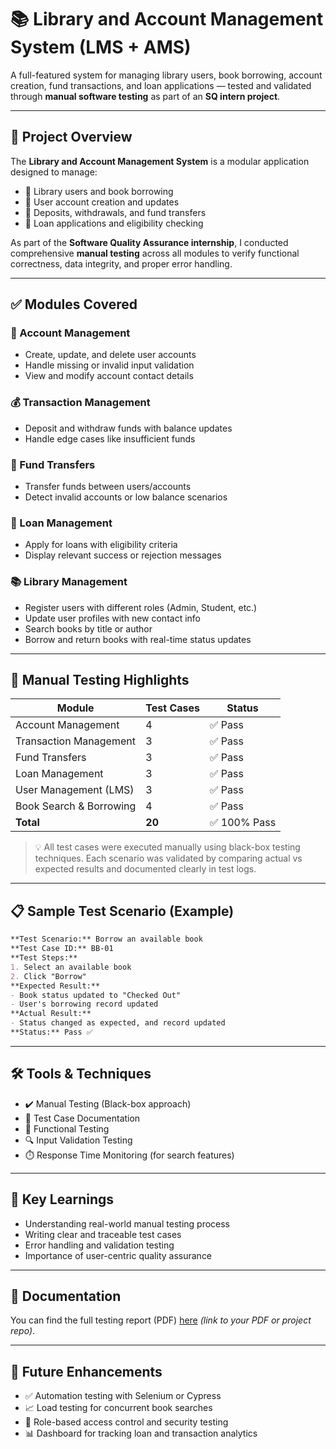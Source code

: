 # 📚 Library and Account Management System (LMS + AMS)

A full-featured system for managing library users, book borrowing, account creation, fund transactions, and loan applications — tested and validated through **manual software testing** as part of an **SQ intern project**.

---

## 🌟 Project Overview

The **Library and Account Management System** is a modular application designed to manage:

* 📘 Library users and book borrowing
* 👤 User account creation and updates
* 💸 Deposits, withdrawals, and fund transfers
* 🧾 Loan applications and eligibility checking

As part of the **Software Quality Assurance internship**, I conducted comprehensive **manual testing** across all modules to verify functional correctness, data integrity, and proper error handling.

---

## ✅ Modules Covered

### 🔐 Account Management

* Create, update, and delete user accounts
* Handle missing or invalid input validation
* View and modify account contact details

### 💰 Transaction Management

* Deposit and withdraw funds with balance updates
* Handle edge cases like insufficient funds

### 🔄 Fund Transfers

* Transfer funds between users/accounts
* Detect invalid accounts or low balance scenarios

### 🏦 Loan Management

* Apply for loans with eligibility criteria
* Display relevant success or rejection messages

### 📚 Library Management

* Register users with different roles (Admin, Student, etc.)
* Update user profiles with new contact info
* Search books by title or author
* Borrow and return books with real-time status updates

---

## 🧪 Manual Testing Highlights

| Module                  | Test Cases | Status      |
| ----------------------- | ---------- | ----------- |
| Account Management      | 4          | ✅ Pass      |
| Transaction Management  | 3          | ✅ Pass      |
| Fund Transfers          | 3          | ✅ Pass      |
| Loan Management         | 3          | ✅ Pass      |
| User Management (LMS)   | 3          | ✅ Pass      |
| Book Search & Borrowing | 4          | ✅ Pass      |
| **Total**               | **20**     | ✅ 100% Pass |

> 💡 All test cases were executed manually using black-box testing techniques. Each scenario was validated by comparing actual vs expected results and documented clearly in test logs.

---

## 📋 Sample Test Scenario (Example)

```markdown
**Test Scenario:** Borrow an available book  
**Test Case ID:** BB-01  
**Test Steps:**  
1. Select an available book  
2. Click "Borrow"  
**Expected Result:**  
- Book status updated to "Checked Out"  
- User's borrowing record updated  
**Actual Result:**  
- Status changed as expected, and record updated  
**Status:** Pass ✅
```

---

## 🛠️ Tools & Techniques

* ✔️ Manual Testing (Black-box approach)
* 🧾 Test Case Documentation
* 🧪 Functional Testing
* 🔍 Input Validation Testing
* ⏱️ Response Time Monitoring (for search features)

---

## 🎯 Key Learnings

* Understanding real-world manual testing process
* Writing clear and traceable test cases
* Error handling and validation testing
* Importance of user-centric quality assurance

---

## 📄 Documentation

You can find the full testing report (PDF) [here](#) *(link to your PDF or project repo)*.

---

## 🚀 Future Enhancements

* ✅ Automation testing with Selenium or Cypress
* 📈 Load testing for concurrent book searches
* 🔐 Role-based access control and security testing
* 📊 Dashboard for tracking loan and transaction analytics

